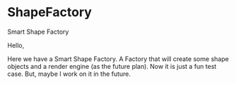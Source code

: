 # ShapeFactory
Smart Shape Factory

Hello,

Here we have a Smart Shape Factory. A Factory that will create some shape objects and a render engine (as the future plan). Now it is just a fun test case. But, maybe I work on it in the future.
